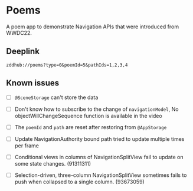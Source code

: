 # Poems

A poem app to demonstrate Navigation APIs that were introduced from WWDC22.

## Deeplink

`zddhub://poems?type=0&poemId=5&pathIds=1,2,3,4`

## Known issues

- [ ] `@SceneStorage` can't store the data
- [ ] Don't know how to subscribe to the change of `navigationModel`, No objectWillChangeSequence function is available in the video
- [ ] The `poemId` and `path` are reset after restoring from `@AppStorage`
- [ ] Update NavigationAuthority bound path tried to update multiple times per frame
- [ ] Conditional views in columns of NavigationSplitView fail to update on some state changes. (91311311)
- [ ] Selection-driven, three-column NavigationSplitView sometimes fails to push when collapsed to a single column. (93673059)

